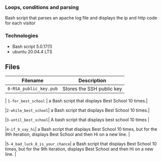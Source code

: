 ###  Loops, conditions and parsing

Bash script that parses an apache log file and displays the ip and http code for each visitor

### Technologies
* Bash script 5.0.17(1)
* ubuntu 20.04.4 LTS

## Files
| Filename | Description |
| -------- | ----------- |
| `0-RSA_public_key.pub` | Stores the SSH public key |

| `1-for_best_school` | a Bash script that displays Best School 10 times.|

|`2-while_best_school`| a Bash script that displays Best School 10 times.|

|`3-until_best_school`| A bash script that displays best school 10 times |

|`4-if_9_say_hi`| a Bash script that displays Best School 10 times, but for the 9th iteration, displays Best School and then Hi on a new line.
| 

|`5-4_bad_luck_8_is_your_chance`| a Bash script that displays Best School 10 times, but for the 9th iteration, displays Best School and then Hi on a new line.
| 
